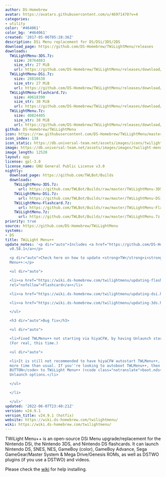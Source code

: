 ```yaml
---
author: DS-Homebrew
avatar: https://avatars.githubusercontent.com/u/46971470?v=4
categories:
- utility
color: '#464061'
color_bg: '#464061'
created: '2017-05-06T05:28:36Z'
description: DSi Menu replacement for DS/DSi/3DS/2DS
download_page: https://github.com/DS-Homebrew/TWiLightMenu/releases
downloads:
  TWiLightMenu-3DS.7z:
    size: 28764883
    size_str: 27 MiB
    url: https://github.com/DS-Homebrew/TWiLightMenu/releases/download/v24.9.1/TWiLightMenu-3DS.7z
  TWiLightMenu-DSi.7z:
    size: 28816638
    size_str: 27 MiB
    url: https://github.com/DS-Homebrew/TWiLightMenu/releases/download/v24.9.1/TWiLightMenu-DSi.7z
  TWiLightMenu-Flashcard.7z:
    size: 40618390
    size_str: 38 MiB
    url: https://github.com/DS-Homebrew/TWiLightMenu/releases/download/v24.9.1/TWiLightMenu-Flashcard.7z
  TWiLightMenu.7z:
    size: 40824405
    size_str: 38 MiB
    url: https://github.com/DS-Homebrew/TWiLightMenu/releases/download/v24.9.1/TWiLightMenu.7z
github: DS-Homebrew/TWiLightMenu
icon: https://raw.githubusercontent.com/DS-Homebrew/TWiLightMenu/master/booter/Twilight%2B%2B-animated%20icon-fix.gif
icon_index: 138
icon_static: https://db.universal-team.net/assets/images/icons/twilight-menu.png
image: https://db.universal-team.net/assets/images/images/twilight-menu.png
image_length: 12520
layout: app
license: gpl-3.0
license_name: GNU General Public License v3.0
nightly:
  download_page: https://github.com/TWLBot/Builds
  downloads:
    TWiLightMenu-3DS.7z:
      url: https://github.com/TWLBot/Builds/raw/master/TWiLightMenu-3DS.7z
    TWiLightMenu-DSi.7z:
      url: https://github.com/TWLBot/Builds/raw/master/TWiLightMenu-DSi.7z
    TWiLightMenu-Flashcard.7z:
      url: https://github.com/TWLBot/Builds/raw/master/TWiLightMenu-Flashcard.7z
    TWiLightMenu.7z:
      url: https://github.com/TWLBot/Builds/raw/master/TWiLightMenu.7z
priority: true
source: https://github.com/DS-Homebrew/TWiLightMenu
systems:
- DS
title: TWiLight Menu++
update_notes: '<p dir="auto">Includes <a href="https://github.com/DS-Homebrew/nds-bootstrap/releases/tag/v0.58.1">nds-bootstrap
  v0.58.1</a></p>

  <p dir="auto">Check here on how to update <strong>TW</strong>i<strong>L</strong>ight
  Menu++:</p>

  <ul dir="auto">

  <li><a href="https://wiki.ds-homebrew.com/twilightmenu/updating-flashcard.html"
  rel="nofollow">Flashcard</a></li>

  <li><a href="https://wiki.ds-homebrew.com/twilightmenu/updating-dsi.html" rel="nofollow">DSi</a></li>

  <li><a href="https://wiki.ds-homebrew.com/twilightmenu/updating-3ds.html" rel="nofollow">3DS</a></li>

  </ul>

  <h3 dir="auto">Bug fix</h3>

  <ul dir="auto">

  <li>Fixed TWLMenu++ not starting via hiyaCFW, by having Unlaunch start it instead.
  (For real, this time.)

  <ul dir="auto">

  <li>It is still not recommended to have hiyaCFW autostart TWLMenu++, as it takes
  more time than usual. If you''re looking to autoboot TWLMenu++, then set <code class="notranslate">NO
  BUTTON</code> to TWiLight Menu++ (<code class="notranslate">boot.nds</code>) in
  Unlaunch options.</li>

  </ul>

  </li>

  </ul>'
updated: '2022-06-07T23:40:21Z'
version: v24.9.1
version_title: v24.9.1 (hotfix)
website: https://wiki.ds-homebrew.com/twilightmenu/
wiki: https://wiki.ds-homebrew.com/twilightmenu/
---
```

TWiLight Menu++ is an open-source DSi Menu upgrade/replacement for the Nintendo DSi, the Nintendo 3DS, and Nintendo DS flashcards. It can launch Nintendo DS, SNES, NES, GameBoy (color), GameBoy Advance, Sega GameGear/Master System & Mega Drive/Genesis ROMs, as well as DSTWO plugins (if you use a DSTWO) and videos.

Please check the [wiki](https://wiki.ds-homebrew.com/twilightmenu/) for help installing.